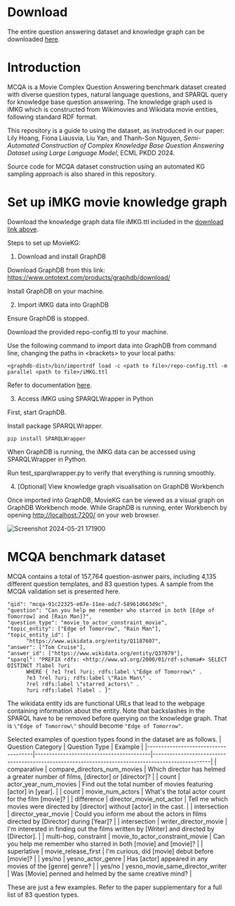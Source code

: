 # Download
The entire question answering dataset and knowledge graph can be downloaded [here](https://drive.google.com/drive/folders/1q9ww9iSM52V5kGaFXw3q8-6cjCDP7YMq?usp=sharing).

# Introduction
MCQA is a Movie Complex Question Answering benchmark dataset created with diverse question types, natural language questions, and SPARQL query for knowledge base question answering. The knowledge graph used is iMKG which is constructed from Wikimovies and Wikidata movie entities, following standard RDF format.

This repository is a guide to using the dataset, as instroduced in our paper: Lily Hoang, Fiona Liausvia, Liu Yan, and Thanh-Son Nguyen, *Semi-Automated Construction of Complex Knowledge Base Question Answering Dataset using Large Language Model*, ECML PKDD 2024.

Source code for MCQA dataset construction using an automated KG sampling approach is also shared in this repository.

# Set up iMKG movie knowledge graph
Download the knowledge graph data file iMKG.ttl included in the [download link above](https://drive.google.com/drive/folders/1q9ww9iSM52V5kGaFXw3q8-6cjCDP7YMq?usp=sharing).

Steps to set up MovieKG:
1. Download and install GraphDB

Download GraphDB from this link: https://www.ontotext.com/products/graphdb/download/

Install GraphDB on your machine.

2. Import iMKG data into GraphDB

Ensure GraphDB is stopped.

Download the provided repo-config.ttl to your machine.

Use the following command to import data into GraphDB from command line, changing the paths in \<brackets\> to your local paths:

```
<graphdb-dist>/bin/importrdf load -c <path to file>/repo-config.ttl -m parallel <path to file>/iMKG.ttl
```

Refer to documentation [here](https://graphdb.ontotext.com/documentation/10.0/loading-data-using-importrdf.html).

3. Access iMKG using SPARQLWrapper in Python

First, start GraphDB.

Install package SPARQLWrapper.

```
pip install SPARQLWrapper
```


When GraphDB is running, the iMKG data can be accessed using SPARQLWrapper in Python. 

Run test_sparqlwrapper.py to verify that everything is running smoothly.

4. [Optional] View knowledge graph visualisation on GraphDB Workbench

Once imported into GraphDB, MovieKG can be viewed as a visual graph on GraphDB Workbench mode. While GraphDB is running, enter Workbench by opening <http://localhost:7200/> on your web browser.

![Screenshot 2024-05-21 171900](https://github.com/lilyhoanghg/MCQA/assets/30521679/8e869a8a-5686-4c54-a4f4-d864432d86ce)

# MCQA benchmark dataset
MCQA contains a total of 157,764 question-asnwer pairs, including 4,135 different question templates, and 83 question types. A sample from the MCQA validation set is presented here.
```
"qid": "mcqa-91c22325-e67e-11ee-adc7-58961d663d9c",
"question": "Can you help me remember who starred in both [Edge of Tomorrow] and [Rain Man]?",
"question_type": "movie_to_actor_constraint_movie",
"topic_entity": ["Edge of Tomorrow", "Rain Man"],
"topic_entity_id": [
      "https://www.wikidata.org/entity/Q1187607",
"answer": ["Tom Cruise"],
"answer_id": ["https://www.wikidata.org/entity/Q37079"],
"sparql": "PREFIX rdfs: <http://www.w3.org/2000/01/rdf-schema#> SELECT DISTINCT ?label ?uri
      WHERE { ?e1 ?rel ?uri; rdfs:label \"Edge of Tomorrow\" .
      ?e3 ?rel ?uri; rdfs:label \"Rain Man\" .
      ?rel rdfs:label \"starred_actors\" .
      ?uri rdfs:label ?label . }"
```
The wikidata entity ids are functional URLs that lead to the webpage containing information about the entity. Note that backslashes in the SPARQL have to be removed before querying on the knowledge graph. That is ```\"Edge of Tomorrow\"``` should become ```"Edge of Tomorrow"```.

Selected examples of question types found in the dataset are as follows.
|     Question     Category           |     Question Type                       |     Example                                                                                      |
|-------------------------------------|-----------------------------------------|--------------------------------------------------------------------------------------------------|
|     comparative                     |     compare_directors_num_movies        |     Which director has helmed a greater number of films,   [director] or [director]?             |
|     count                           |     actor_year_num_movies               |     Find out the total number of movies featuring [actor] in   [year].                           |
|     count                           |     movie_num_actors                    |     What's the total actor count for the film [movie]?                                           |
|     difference                      |     director_movie_not_actor            |     Tell me which movies were directed by [director] without   [actor] in the cast.              |
|     intersection    |     director_year_movie                 |     Could you inform me about the actors in films directed by   [Director] during [Year]?        |
|     intersection    |     writer_director_movie               |     I'm interested in finding out the films written by [Writer]   and directed by [Director].    |
|     multi-hop, constraint                       |     movie_to_actor_constraint_movie     |     Can you help me remember who starred in both [movie] and [movie]?                            |
|     superlative                     |     movie_release_first                 |     I'm curious, did [movie] debut before [movie]?                                               |
|     yes/no                          |     yesno_actor_genre                   |     Has [actor] appeared in any movies of the [genre] genre?                                     |
|     yes/no                          |     yesno_movie_same_director_writer    |     Was [Movie] penned and helmed by the same creative mind?                                     |

These are just a few examples. Refer to the paper supplementary for a full list of 83 question types.
